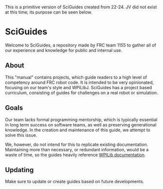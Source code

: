 This is a primitive version of SciGuides created from 22-24. JV did not exist at this time; its purpose can be seen below.

# SciGuides

Welcome to SciGuides, a repository made by FRC team 1155 to gather all of our experience and knowledge for public and internal use.

## About

This "manual" contains projects, which guide readers to a high level of competency around FRC robot code. It is intended to be very opinionated, focusing on our team's style and WPILibJ. SciGuides has a project based curriculum, consisting of guides for challenges on a real robot or simulation.

## Goals

Our team lacks formal programming mentorship, which is typically essential in long term success on software teams, as well as preserving generational knowledge. In the creation and maintenance of this guide, we attempt to solve this issue.

We, however, do not intend for this to replicate existing documentation. Maintaining more than necessary, or redundant information, would be a waste of time, so the guides heavily reference [WPILib documentation](https://docs.wpilib.org/en/stable/index.html).

## Updating

Make sure to update or create guides based on future developments.

